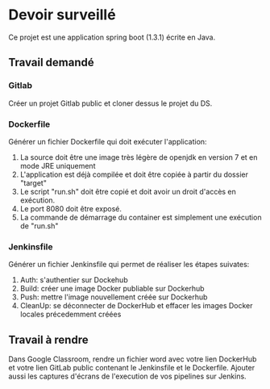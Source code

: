# Devoir surveillé

Ce projet est une application spring boot (1.3.1) écrite en Java.

## Travail demandé

### Gitlab

Créer un projet Gitlab public et cloner dessus le projet du DS.

### Dockerfile

Générer un fichier Dockerfile qui doit exécuter l'application:
1) La source doit être une image très légère de openjdk en version 7 et en mode JRE uniquement
2) L'application est déjà compilée et doit être copiée à partir du dossier "target"
3) Le script "run.sh" doit être copié et doit avoir un droit d'accès en exécution.
4) Le port 8080 doit être exposé.
5) La commande de démarrage du container est simplement une exécution de "run.sh"

### Jenkinsfile

Générer un fichier Jenkinsfile qui permet de réaliser les étapes suivates:
1) Auth: s'authentier sur Dockehub
2) Build: créer une image Docker publiable sur Dockerhub
3) Push: mettre l'image nouvellement créée sur Dockerhub
4) CleanUp: se déconnecter de DockerHub et effacer les images Docker locales précedemment créées

## Travail à rendre

Dans Google Classroom, rendre un fichier word avec votre lien DockerHub et votre lien GitLab public contenant le Jenkinsfile et le Dockerfile.
Ajouter aussi les captures d'écrans de l'execution de vos pipelines sur Jenkins.
